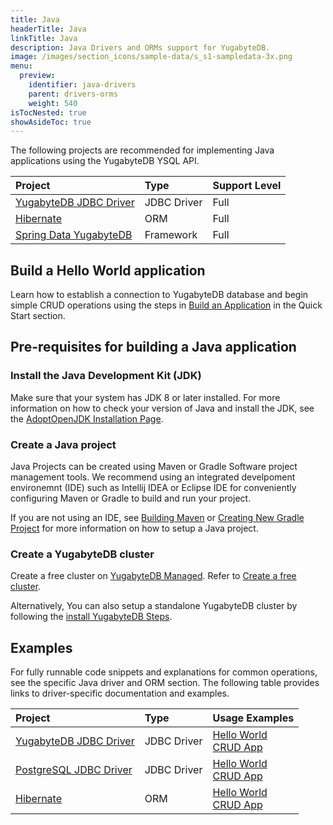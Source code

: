 ```yaml
---
title: Java
headerTitle: Java
linkTitle: Java
description: Java Drivers and ORMs support for YugabyteDB.
image: /images/section_icons/sample-data/s_s1-sampledata-3x.png
menu:
  preview:
    identifier: java-drivers
    parent: drivers-orms
    weight: 540
isTocNested: true
showAsideToc: true
---
```

The following projects are recommended for implementing Java applications using the YugabyteDB YSQL API.

| Project | Type | Support Level |
| :------ | :--- | :------------ |
| [YugabyteDB JDBC Driver](yugabyte-jdbc) | JDBC Driver | Full |
| [Hibernate](hibernate) | ORM |  Full |
| [Spring Data YugabyteDB](/preview/integrations/spring-framework/sdyb/) | Framework |  Full |

## Build a Hello World application

Learn how to establish a connection to YugabyteDB database and begin simple CRUD operations using the steps in [Build an Application](/preview/quick-start/build-apps/java/ysql-yb-jdbc) in the Quick Start section.

## Pre-requisites for building a Java application

### Install the Java Development Kit (JDK)

Make sure that your system has JDK 8 or later installed. For more information on how to check your version of Java and install the JDK, see the [AdoptOpenJDK Installation Page](https://adoptopenjdk.net/installation.html).

### Create a Java project

Java Projects can be created using Maven or Gradle Software project management tools. We recommend using an integrated develpoment environemnt (IDE) such as Intellij IDEA or Eclipse IDE for conveniently configuring Maven or Gradle to build and run your project.

If you are not using an IDE, see [Building Maven](https://maven.apache.org/guides/development/guide-building-maven.html) or [Creating New Gradle Project](https://docs.gradle.org/current/samples/sample_building_java_applications.html) for more information on how to setup a Java project.

### Create a YugabyteDB cluster

Create a free cluster on [YugabyteDB Managed](https://www.yugabyte.com/cloud/). Refer to [Create a free cluster](../../yugabyte-cloud/cloud-basics/create-clusters-free/).

Alternatively, You can also setup a standalone YugabyteDB cluster by following the [install YugabyteDB Steps](/preview/quick-start/install/macos).

## Examples

For fully runnable code snippets and explanations for common operations, see the specific Java driver and ORM section. The following table provides links to driver-specific documentation and examples.

| Project | Type | Usage Examples |
| :------ | :--- | :------------- |
| [YugabyteDB JDBC Driver](/preview/reference/drivers/java/yugabyte-jdbc-reference/) | JDBC Driver | [Hello World](/preview/quick-start/build-apps/java/ysql-yb-jdbc) <br />[CRUD App](yugabyte-jdbc)
| [PostgreSQL JDBC Driver](/preview/reference/drivers/java/postgres-jdbc-reference/) | JDBC Driver | [Hello World](/preview/quick-start/build-apps/java/ysql-jdbc) <br />[CRUD App](postgres-jdbc)
| [Hibernate](hibernate) | ORM |  [Hello World](/preview/quick-start/build-apps/java/ysql-jdbc) <br />[CRUD App](hibernate/#working-with-domain-objects) |

<!-- ## Learn More

- Learn about configuring load balancing options present in YugabyteDB JDBC Driver in [YugabyteDB JDBC reference section](/preview/reference/drivers/java/yugabyte-jdbc-reference/#load-balancing).
- Learn how to [develop Spring Boot Applications using Spring Data YugabyteDB project](/preview/integrations/spring-framework/sdyb/). -->
